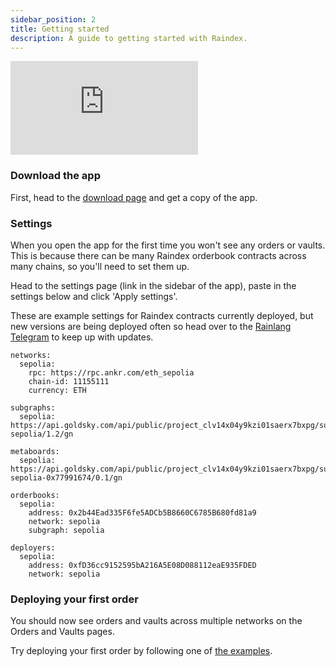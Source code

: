 ```yaml
---
sidebar_position: 2
title: Getting started
description: A guide to getting started with Raindex.
---
```


<div style={{ position: 'relative', paddingBottom: '64.63%', height: 0 }}>
    <iframe
      src="https://www.loom.com/embed/fca750f31f0a43258891cea0ddacb588?sid=60d203be-a4a0-4597-ab18-5ab43fc10516"
      frameborder="0"
      allowFullScreen
      style={{ position: 'absolute', top: 0, left: 0, width: '100%', height: '100%' }}
    ></iframe>
  </div>

### Download the app

First, head to the [download page](./1-download.md) and get a copy of the app.

### Settings

When you open the app for the first time you won't see any orders or vaults. This is because there can be many Raindex orderbook contracts across many chains, so you'll need to set them up.

Head to the settings page (link in the sidebar of the app), paste in the settings below and click 'Apply settings'.

These are example settings for Raindex contracts currently deployed, but new versions are being deployed often so head over to the [Rainlang Telegram](https://t.me/+w4mJbCT6IfI2YTU0) to keep up with updates.

```
networks:
  sepolia:
    rpc: https://rpc.ankr.com/eth_sepolia
    chain-id: 11155111
    currency: ETH

subgraphs:
  sepolia: https://api.goldsky.com/api/public/project_clv14x04y9kzi01saerx7bxpg/subgraphs/ob4-sepolia/1.2/gn

metaboards:
  sepolia: https://api.goldsky.com/api/public/project_clv14x04y9kzi01saerx7bxpg/subgraphs/mb-sepolia-0x77991674/0.1/gn
  
orderbooks:
  sepolia:
    address: 0x2b44Ead335F6fe5ADCb5B8660C6785B680fd81a9
    network: sepolia
    subgraph: sepolia

deployers:
  sepolia:
    address: 0xfD36cc9152595bA216A5E08D088112eaE935FDED
    network: sepolia
```

### Deploying your first order

You should now see orders and vaults across multiple networks on the Orders and Vaults pages.

Try deploying your first order by following one of [the examples](./example-strats/1-examples.md).
